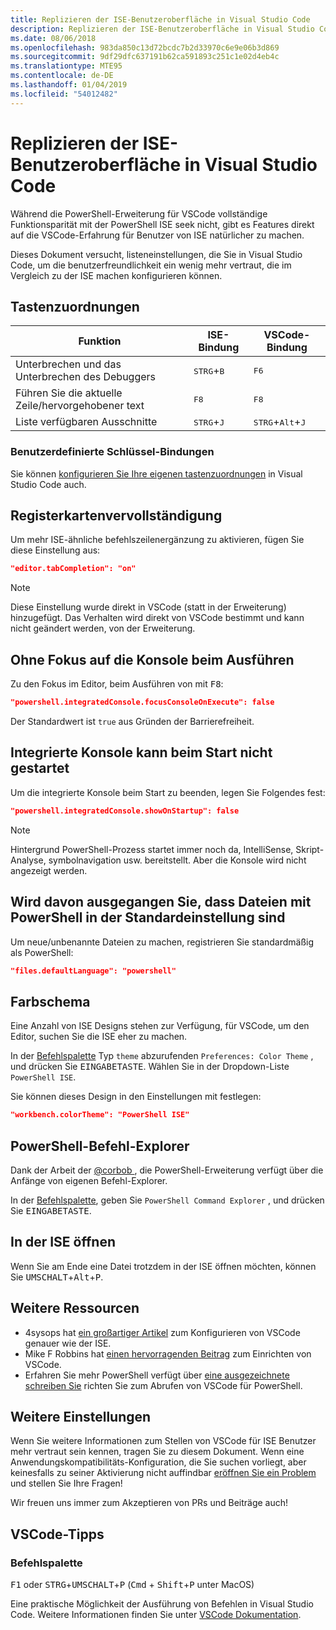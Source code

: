 ```yaml
---
title: Replizieren der ISE-Benutzeroberfläche in Visual Studio Code
description: Replizieren der ISE-Benutzeroberfläche in Visual Studio Code
ms.date: 08/06/2018
ms.openlocfilehash: 983da850c13d72bcdc7b2d33970c6e9e06b3d869
ms.sourcegitcommit: 9df29dfc637191b62ca591893c251c1e02d4eb4c
ms.translationtype: MTE95
ms.contentlocale: de-DE
ms.lasthandoff: 01/04/2019
ms.locfileid: "54012482"
---
```

# <a name="how-to-replicate-the-ise-experience-in-visual-studio-code"></a>Replizieren der ISE-Benutzeroberfläche in Visual Studio Code

Während die PowerShell-Erweiterung für VSCode vollständige Funktionsparität mit der PowerShell ISE seek nicht, gibt es Features direkt auf die VSCode-Erfahrung für Benutzer von ISE natürlicher zu machen.

Dieses Dokument versucht, listeneinstellungen, die Sie in Visual Studio Code, um die benutzerfreundlichkeit ein wenig mehr vertraut, die im Vergleich zu der ISE machen konfigurieren können.

## <a name="key-bindings"></a>Tastenzuordnungen

| Funktion                              | ISE-Bindung                  | VSCode-Bindung                              |
| ----------------                      | -----------                  | --------------                              |
| Unterbrechen und das Unterbrechen des Debuggers          | <kbd>STRG</kbd>+<kbd>B</kbd> | <kbd>F6</kbd>                               |
| Führen Sie die aktuelle Zeile/hervorgehobener text | <kbd>F8</kbd>                | <kbd>F8</kbd>                               |
| Liste verfügbaren Ausschnitte               | <kbd>STRG</kbd>+<kbd>J</kbd> | <kbd>STRG</kbd>+<kbd>Alt</kbd>+<kbd>J</kbd> |

### <a name="custom-key-bindings"></a>Benutzerdefinierte Schlüssel-Bindungen

Sie können [konfigurieren Sie Ihre eigenen tastenzuordnungen](https://code.visualstudio.com/docs/getstarted/keybindings#_custom-keybindings-for-refactorings) in Visual Studio Code auch.

## <a name="tab-completion"></a>Registerkartenvervollständigung

Um mehr ISE-ähnliche befehlszeilenergänzung zu aktivieren, fügen Sie diese Einstellung aus:

```json
"editor.tabCompletion": "on"
```

> [!NOTE]
> Diese Einstellung wurde direkt in VSCode (statt in der Erweiterung) hinzugefügt. Das Verhalten wird direkt von VSCode bestimmt und kann nicht geändert werden, von der Erweiterung.

## <a name="no-focus-on-console-when-executing"></a>Ohne Fokus auf die Konsole beim Ausführen

Zu den Fokus im Editor, beim Ausführen von mit <kbd>F8</kbd>:

```json
"powershell.integratedConsole.focusConsoleOnExecute": false
```

Der Standardwert ist `true` aus Gründen der Barrierefreiheit.

## <a name="dont-start-integrated-console-on-startup"></a>Integrierte Konsole kann beim Start nicht gestartet

Um die integrierte Konsole beim Start zu beenden, legen Sie Folgendes fest:

```json
"powershell.integratedConsole.showOnStartup": false
```

> [!NOTE]
> Hintergrund PowerShell-Prozess startet immer noch da, IntelliSense, Skript-Analyse, symbolnavigation usw. bereitstellt. Aber die Konsole wird nicht angezeigt werden.

## <a name="assume-files-are-powershell-by-default"></a>Wird davon ausgegangen Sie, dass Dateien mit PowerShell in der Standardeinstellung sind

Um neue/unbenannte Dateien zu machen, registrieren Sie standardmäßig als PowerShell:

```json
"files.defaultLanguage": "powershell"
```

## <a name="color-scheme"></a>Farbschema

Eine Anzahl von ISE Designs stehen zur Verfügung, für VSCode, um den Editor, suchen Sie die ISE eher zu machen.

In der [Befehlspalette] Typ `theme` abzurufenden `Preferences: Color Theme` , und drücken Sie <kbd>EINGABETASTE</kbd>.
Wählen Sie in der Dropdown-Liste `PowerShell ISE`.

Sie können dieses Design in den Einstellungen mit festlegen:

```json
"workbench.colorTheme": "PowerShell ISE"
```

## <a name="powershell-command-explorer"></a>PowerShell-Befehl-Explorer

Dank der Arbeit der [ @corbob ](https://github.com/corbob), die PowerShell-Erweiterung verfügt über die Anfänge von eigenen Befehl-Explorer.

In der [Befehlspalette], geben Sie `PowerShell Command Explorer` , und drücken Sie <kbd>EINGABETASTE</kbd>.

## <a name="open-in-the-ise"></a>In der ISE öffnen

Wenn Sie am Ende eine Datei trotzdem in der ISE öffnen möchten, können Sie <kbd>UMSCHALT</kbd>+<kbd>Alt</kbd>+<kbd>P</kbd>.

## <a name="other-resources"></a>Weitere Ressourcen

- 4sysops hat [ein großartiger Artikel](https://4sysops.com/archives/make-visual-studio-code-look-and-behave-like-powershell-ise/) zum Konfigurieren von VSCode genauer wie der ISE.
- Mike F Robbins hat [einen hervorragenden Beitrag](https://mikefrobbins.com/2017/08/24/how-to-install-visual-studio-code-and-configure-it-as-a-replacement-for-the-powershell-ise/) zum Einrichten von VSCode.
- Erfahren Sie mehr PowerShell verfügt über [eine ausgezeichnete schreiben Sie](https://www.learnpwsh.com/setup-vs-code-for-powershell/) richten Sie zum Abrufen von VSCode für PowerShell.

## <a name="more-settings"></a>Weitere Einstellungen

Wenn Sie weitere Informationen zum Stellen von VSCode für ISE Benutzer mehr vertraut sein kennen, tragen Sie zu diesem Dokument. Wenn eine Anwendungskompatibilitäts-Konfiguration, die Sie suchen vorliegt, aber keinesfalls zu seiner Aktivierung nicht auffindbar [eröffnen Sie ein Problem](https://github.com/PowerShell/vscode-powershell/issues/new/choose) und stellen Sie Ihre Fragen!

Wir freuen uns immer zum Akzeptieren von PRs und Beiträge auch!

## <a name="vscode-tips"></a>VSCode-Tipps

### <a name="command-palette"></a>Befehlspalette

<kbd>F1</kbd> oder <kbd>STRG</kbd>+<kbd>UMSCHALT</kbd>+<kbd>P</kbd> (<kbd>Cmd</kbd> + <kbd> Shift</kbd>+<kbd>P</kbd> unter MacOS)

Eine praktische Möglichkeit der Ausführung von Befehlen in Visual Studio Code.
Weitere Informationen finden Sie unter [VSCode Dokumentation](https://code.visualstudio.com/docs/getstarted/userinterface#_command-palette).

[Befehlspalette]: #command-palette
